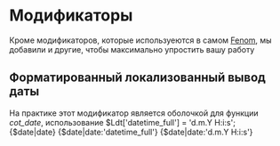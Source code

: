 Модификаторы
============

Кроме модификаторов, которые используеются в самом [Fenom](https://github.com/fenom-template/fenom/tree/master/docs/ru#Модификаторы), мы добавили и другие,
чтобы максимально упростить вашу работу

Форматированный локализованный вывод даты
-----------------------------------------
На практике этот модификатор является оболочкой для функции *cot_date*, использование
 $Ldt['datetime_full'] = 'd.m.Y H:i:s';   
    {$date|date}
    {$date|date:'datetime_full'}
    {$date|date:'d.m.Y H:i:s'}
